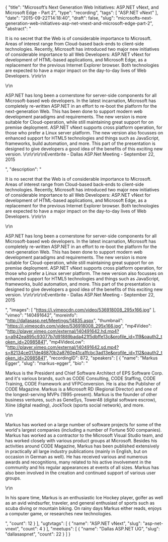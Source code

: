 {
  "title": "Microsoft’s Next Generation Web Initiatives: ASP.NET vNext, and Microsoft Edge - Part 2",
  "type": "recording",
  "tags": [
    "ASP.NET vNext"
  ],
  "date": "2015-09-22T14:18:40",
  "draft": false,
  "slug": "microsofts-next-generation-web-initiatives-asp-net-vnext-and-microsoft-edge-part-2",
  "abstract": "<p>It is no secret that the Web is of considerable importance to Microsoft. Areas of interest range from Cloud-based back-ends to client-side technologies. Recently, Microsoft has introduced two major new initiatives of considerable importance to all Web Developers: ASP.NET vNext for development of HTML-based applications, and Microsoft Edge, as a replacement for the previous Internet Explorer browser. Both technologies are expected to have a major impact on the day-to-day lives of Web Developers. \r\n\r\n</p>\r\n<p>ASP.NET has long been a cornerstone for server-side components for all Microsoft-based web developers. In the latest incarnation, Microsoft has completely re-written ASP.NET in an effort to re-boot the platform for the next-generation Web. This has been done to support modern web development paradigms and requirements. The new version is more suitable for Cloud-operation, while still maintaining great support for on premise deployment. ASP.NET vNext supports cross platform operation, for those who prefer a Linux server platform. The new version also focusses on enhanced support for HTML5 technologies and things such as JavaScript, frameworks, build automation, and more. This part of the presentation is designed to give developers a good idea of the benefits of this exciting new version. \r\n\r\n\r\nEventbrite - Dallas ASP.Net Meeting - September 22, 2015 </p>",
  "description": "<p>It is no secret that the Web is of considerable importance to Microsoft. Areas of interest range from Cloud-based back-ends to client-side technologies. Recently, Microsoft has introduced two major new initiatives of considerable importance to all Web Developers: ASP.NET vNext for development of HTML-based applications, and Microsoft Edge, as a replacement for the previous Internet Explorer browser. Both technologies are expected to have a major impact on the day-to-day lives of Web Developers. \r\n\r\n</p>\r\n<p>ASP.NET has long been a cornerstone for server-side components for all Microsoft-based web developers. In the latest incarnation, Microsoft has completely re-written ASP.NET in an effort to re-boot the platform for the next-generation Web. This has been done to support modern web development paradigms and requirements. The new version is more suitable for Cloud-operation, while still maintaining great support for on premise deployment. ASP.NET vNext supports cross platform operation, for those who prefer a Linux server platform. The new version also focusses on enhanced support for HTML5 technologies and things such as JavaScript, frameworks, build automation, and more. This part of the presentation is designed to give developers a good idea of the benefits of this exciting new version. \r\n\r\n\r\nEventbrite - Dallas ASP.Net Meeting - September 22, 2015 </p>",
  "images": [
    "https://i.vimeocdn.com/video/536918008_295x166.jpg"
  ],
  "vimeo": "140491642",
  "moreinfo": "http://dallasasp.net/Meetings/14835.aspx",
  "thumbnail": "https://i.vimeocdn.com/video/536918008_295x166.jpg",
  "mp4Video": "http://player.vimeo.com/external/140491642.hd.mp4?s=a942ea895c93077b7d91889bada421f5dbffe13c&profile_id=119&oauth2_token_id=20985841",
  "mp4VideoLow": "http://player.vimeo.com/external/140491642.sd.mp4?s=82134ce017de46870b2a8760e41ca1fcbc3ad13e&profile_id=112&oauth2_token_id=20985841",
  "recordingID": 872,
  "speakers": [
    {
      "name": "Markus Egger",
      "slug": "markus-egger",
      "bio": "<p>Markus is the President and Chief Software Architect of EPS Software Corp. and it's various brands, such as CODE Consulting, CODE Staffing, CODE Training, CODE Framework and VFPConversion. He is also the Publisher of CODE Magazine. Markus is a Microsoft RD (Regional Director) and one of the longest-serving MVPs (1995-present). Markus is the founder of other business ventures, such as GeneSys, Tower48 (digital software escrow), Xiine (digital reading), JockTock (sports social network), and more.</p>\r\n<p>Markus has worked on a large number of software projects for some of the world's largest companies (including a number of Fortune 500 companies). Markus has worked as a contractor to the Microsoft Visual Studio team, and has worked closely with various product groups at Microsoft. Besides his activities around CODE Magazine, Markus has been published extensively in practically all large industry publications (mainly in English, but on occasion in German as well). He has received various and numerous awards and recognitions, many related to his active involvement in the community and his regular appearances at events of all sizes. Markus has also been involved in the creation and continued support of various user groups.</p>\r\n<p>In his spare time, Markus is an enthusiastic Ice Hockey player, golfer as well as an avid windsurfer, traveler, and general enthusiast of sports such as scuba diving or mountain biking. On rainy days Markus either reads, enjoys a computer game, or researches new technologies.</p>",
      "count": 12
    }
  ],
  "ugtvtags": [
    {
      "name": "ASP.NET vNext",
      "slug": "asp-net-vnext",
      "count": 4
    }
  ],
  "meetups": [
    {
      "name": "Dallas ASP.NET UG",
      "slug": "dallasaspnet",
      "count": 22
    }
  ]
}